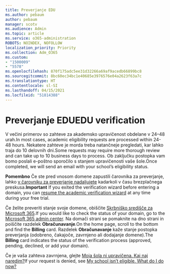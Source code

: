 ```yaml
---
title: Preverjanje EDU
ms.author: pebaum
author: pebaum
manager: scotv
ms.audience: Admin
ms.topic: article
ms.service: o365-administration
ROBOTS: NOINDEX, NOFOLLOW
localization_priority: Priority
ms.collection: Adm_O365
ms.custom:
- "1500009"
- "5578"
ms.openlocfilehash: 870f175adc5ee31d32266a69af9acedb66899bc8
ms.sourcegitcommit: 8bc60ec34bc1e40685e3976576e04a2623f63a7c
ms.translationtype: HT
ms.contentlocale: sl-SI
ms.lasthandoff: 04/15/2021
ms.locfileid: "51814388"
---
```

# <a name="edu-verification"></a><span data-ttu-id="caa72-102">Preverjanje EDU</span><span class="sxs-lookup"><span data-stu-id="caa72-102">EDU verification</span></span>

<span data-ttu-id="caa72-103">V večini primerov so zahteve za akademsko upravičenost obdelane v 24–48 urah.</span><span class="sxs-lookup"><span data-stu-id="caa72-103">In most cases, academic eligibility requests are processed within 24-48 hours.</span></span> <span data-ttu-id="caa72-104">Nekatere zahteve je morda treba natančneje pregledati, kar lahko traja do 10 delovnih dni.</span><span class="sxs-lookup"><span data-stu-id="caa72-104">Some requests may require more thorough review and can take up to 10 business days to process.</span></span> <span data-ttu-id="caa72-105">Ob zaključku postopka vam bomo poslali e-poštno sporočilo s stanjem upravičenosti vaše šole.</span><span class="sxs-lookup"><span data-stu-id="caa72-105">Once completed, we will send an email with your school’s eligibility status.</span></span>

<span data-ttu-id="caa72-106">**Pomembno** Če ste pred vnosom domene zapustili čarovnika za preverjanje, lahko [v čarovniku za preverjanje nadaljujete](https://go.microsoft.com/fwlink/p/?linkid=2135255) kadarkoli v času brezplačnega preskusa.</span><span class="sxs-lookup"><span data-stu-id="caa72-106">**Important** If you exited the verification wizard before entering a domain, you can [resume the academic verification wizard](https://go.microsoft.com/fwlink/p/?linkid=2135255) at any time during your free trial.</span></span>

<span data-ttu-id="caa72-107">Če želite preveriti stanje svoje domene, obiščite [Skrbniško središče za Microsoft 365](https://go.microsoft.com/fwlink/p/?linkid=2024339).</span><span class="sxs-lookup"><span data-stu-id="caa72-107">If you would like to check the status of your domain, go to the [Microsoft 365 admin center](https://go.microsoft.com/fwlink/p/?linkid=2024339).</span></span> <span data-ttu-id="caa72-108">Na domači strani se pomaknite na dno strani in poiščite razdelek **Obračunavanje**.</span><span class="sxs-lookup"><span data-stu-id="caa72-108">On the home page, scroll to the bottom and find the **Billing** card.</span></span> <span data-ttu-id="caa72-109">Razdelek **Obračunavanje** kaže stanje postopka preverjanja (odobreno, čakajoče, zavrnjeno ali dodajanje domene).</span><span class="sxs-lookup"><span data-stu-id="caa72-109">The **Billing** card indicates the status of the verification process (approved, pending, declined, or add your domain).</span></span>

<span data-ttu-id="caa72-110">Če je vaša zahteva zavrnjena, glejte [Moja šola ni upravičena. Kaj naj naredim?](https://docs.microsoft.com/microsoft-365/commerce/subscriptions/verify-academic-eligibility#my-school-isnt-eligible-what-do-i-do-now)</span><span class="sxs-lookup"><span data-stu-id="caa72-110">If your request is denied, see [My school isn’t eligible. What do I do now?](https://docs.microsoft.com/microsoft-365/commerce/subscriptions/verify-academic-eligibility#my-school-isnt-eligible-what-do-i-do-now)</span></span>